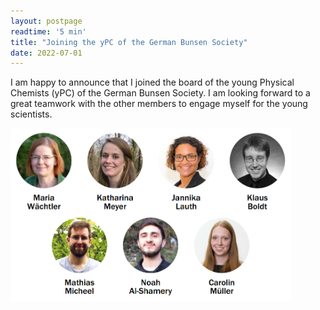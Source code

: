 ```yaml
---
layout: postpage
readtime: '5 min'
title: "Joining the yPC of the German Bunsen Society"
date: 2022-07-01
---
```


<span class="dropcap">I</span> am happy to announce that I joined the board of the young Physical Chemists (yPC) of the German Bunsen Society.
I am looking forward to a great teamwork with the other members to engage myself for the young scientists.

<img width=450 src='https://raw.githubusercontent.com/carolin-m/carolin-m.github.io/main/img/posts/yPC_board.png'> 
